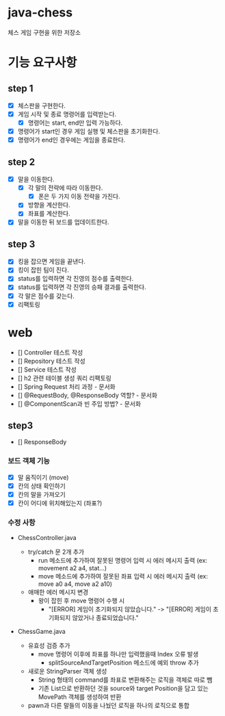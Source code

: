 # java-chess
체스 게임 구현을 위한 저장소

# 기능 요구사항
## step 1
- [x] 체스판을 구현한다.
- [x] 게임 시작 및 종료 명령어를 입력받는다.
    - [x] 명령어는 start, end만 입력 가능하다.
- [x] 명령어가 start인 경우 게임 실행 및 체스판을 초기화한다.
- [x] 명령어가 end인 경우에는 게임을 종료한다. 

## step 2
- [x] 말을 이동한다.
  - [x] 각 말의 전략에 따라 이동한다.
    - [x] 폰은 두 가지 이동 전략을 가진다.
  - [x] 방향을 계산한다.
  - [x] 좌표를 계산한다.
- [x] 말을 이동한 뒤 보드를 업데이트한다.

## step 3
- [x] 킹을 잡으면 게임을 끝낸다.
- [x] 킹이 잡힌 팀이 진다.
- [x] status를 입력하면 각 진영의 점수를 출력한다.
- [x] status를 입력하면 각 진영의 승패 결과를 출력한다. 
- [x] 각 말은 점수를 갖는다. 
- [x] 리팩토링

# web
- [] Controller 테스트 작성
- [] Repository 테스트 작성
- [] Service 테스트 작성
- [] h2 관련 테이블 생성 쿼리 리팩토링  
- [] Spring Request 처리 과정 - 문서화
- [] @RequestBody, @ResponseBody 역할? - 문서화
- [] @ComponentScan과 빈 주입 방법? - 문서화
## step3
- [] ResponseBody

### 보드 객체 기능
- [x] 말 움직이기 (move)
- [x] 칸의 상태 확인하기 
- [x] 칸의 말을 가져오기
- [x] 칸이 어디에 위치해있는지 (좌표?)

### 수정 사항
- ChessController.java
  - try/catch 문 2개 추가
    - run 메소드에 추가하여 잘못된 명령어 입력 시 에러 메시지 출력 (ex: movement a2 a4, stat...)
    - move 메소드에 추가하여 잘못된 좌표 입력 시 에러 메시지 출력 (ex: move a0 a4, move a2 a10)
  - 애매한 에러 메시지 변경
    - 왕이 잡힌 후 move 명령어 수행 시 
      - "[ERROR] 게임이 초기화되지 않았습니다." -> "[ERROR] 게임이 초기화되지 않았거나 종료되었습니다."
  
- ChessGame.java
  - 유효성 검증 추가
    - move 명령어 이후에 좌표를 하나만 입력했을때 Index 오류 발생
      - splitSourceAndTargetPosition 메소드에 예외 throw 추가
  - 새로운 StringParser 객체 생성
    - String 형태의 command를 좌표로 변환해주는 로직을 객체로 따로 뺌
    - 기존 List<Position>으로 반환하던 것을 source와 target Position을 담고 있는 MovePath 객체를 생성하여 반환
  - pawn과 다른 말들의 이동을 나눴던 로직을 하나의 로직으로 통합
